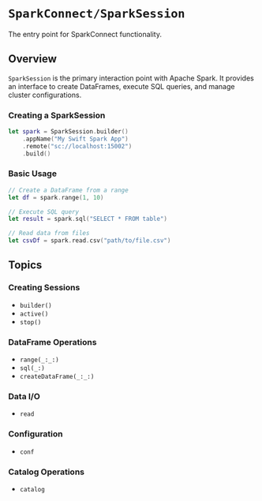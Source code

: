 # ``SparkConnect/SparkSession``

The entry point for SparkConnect functionality.

## Overview

`SparkSession` is the primary interaction point with Apache Spark. It provides an interface to create DataFrames, execute SQL queries, and manage cluster configurations.

### Creating a SparkSession

```swift
let spark = SparkSession.builder()
    .appName("My Swift Spark App")
    .remote("sc://localhost:15002")
    .build()
```

### Basic Usage

```swift
// Create a DataFrame from a range
let df = spark.range(1, 10)

// Execute SQL query
let result = spark.sql("SELECT * FROM table")

// Read data from files
let csvDf = spark.read.csv("path/to/file.csv")
```

## Topics

### Creating Sessions

- ``builder()``
- ``active()``
- ``stop()``

### DataFrame Operations  

- ``range(_:_:)``
- ``sql(_:)``
- ``createDataFrame(_:_:)``

### Data I/O

- ``read``

### Configuration

- ``conf``

### Catalog Operations

- ``catalog``

